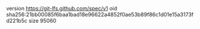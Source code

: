 version https://git-lfs.github.com/spec/v1
oid sha256:21bb00085f6baa1bad18e96622a4852f0ae53b89f86c1d01e15a3173fd221b5c
size 95060
